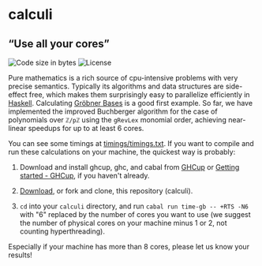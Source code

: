 # calculi

## “Use all your cores”

<!-- ![Lines of code](https://img.shields.io/tokei/lines/github/DaveBarton/calculi?label=lines%20of%20code) -->
![Code size in bytes](https://img.shields.io/github/languages/code-size/DaveBarton/calculi)
![License](https://img.shields.io/github/license/DaveBarton/calculi)
<!-- ![Hackage](https://img.shields.io/hackage/v/DaveBarton/calculi) -->

Pure mathematics is a rich source of cpu-intensive problems with very precise semantics.
Typically its algorithms and data structures are side-effect free, which makes them surprisingly
easy to parallelize efficiently in [Haskell](https://www.haskell.org/). Calculating
[Gröbner Bases](https://en.wikipedia.org/wiki/Gr%C3%B6bner_basis) is a good first example. So
far, we have implemented the improved Buchberger algorithm for the case of polynomials over
`ℤ/pℤ` using the `gRevLex` monomial order, achieving near-linear speedups for up to at least 6
cores.

You can see some timings at [timings/timings.txt](timings/timings.txt). If you want to compile
and run these calculations on your machine, the quickest way is probably:

1. Download and install ghcup, ghc, and cabal from [GHCup](https://www.haskell.org/ghcup/) or
[Getting started - GHCup](https://www.haskell.org/ghcup/install/), if you haven't already.

2. [Download](archive/refs/heads/main.zip), or fork and clone, this repository (calculi).

3. `cd` into your `calculi` directory, and run <!-- `cabal bench` or -->
`cabal run time-gb -- +RTS -N6` with "6" replaced by the number of cores you want to use (we
suggest the number of physical cores on your machine minus 1 or 2, not counting hyperthreading).

Especially if your machine has more than 8 cores, please let us know your results!